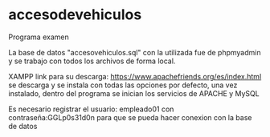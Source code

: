# accesodevehiculos
Programa examen

La base de datos "accesovehiculos.sql" con la utilizada fue de phpmyadmin y se trabajo con todos los archivos de forma local.

XAMPP
link para su descarga: https://www.apachefriends.org/es/index.html
se descarga y se instala con todas las opciones por defecto, una vez instalado, dentro del programa se inician los servicios de APACHE y MySQL

Es necesario registrar el usuario: empleado01 con contraseña:GGLp0s31d0n para que se pueda hacer conexion con la base de datos
